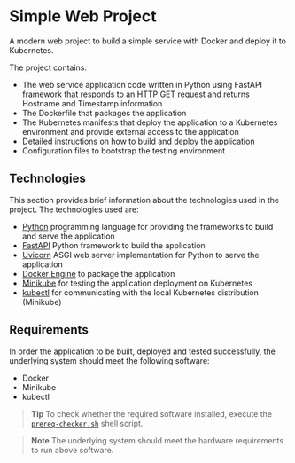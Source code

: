 # Simple Web Project

A modern web project to build a simple service with Docker and deploy it to Kubernetes.

The project contains:

- The web service application code written in Python using FastAPI framework that responds to an HTTP GET request and returns Hostname and Timestamp information
- The Dockerfile that packages the application
- The Kubernetes manifests that deploy the application to a Kubernetes environment and provide external access to the application
- Detailed instructions on how to build and deploy the application
- Configuration files to bootstrap the testing environment

## Technologies

This section provides brief information about the technologies used in the project. The technologies used are:

- [Python](https://www.python.org/) programming language for providing the frameworks to build and serve the application
- [FastAPI](https://fastapi.tiangolo.com/) Python framework to build the application
- [Uvicorn](https://www.uvicorn.org/) ASGI web server implementation for Python to serve the application
- [Docker Engine](https://docs.docker.com/engine/) to package the application
- [Minikube](https://minikube.sigs.k8s.io/docs/) for testing the application deployment on Kubernetes
- [kubectl](https://kubernetes.io/docs/tasks/tools/#kubectl) for communicating with the local Kubernetes distribution (Minikube)

## Requirements

In order the application to be built, deployed and tested successfully, the underlying system should meet the following software:

- Docker
- Minikube
- kubectl

> **Tip**
> To check whether the required software installed, execute the [`prereq-checker.sh`](./scripts/prereq-checker.sh) shell script.

> **Note**
> The underlying system should meet the hardware requirements to run above software.

